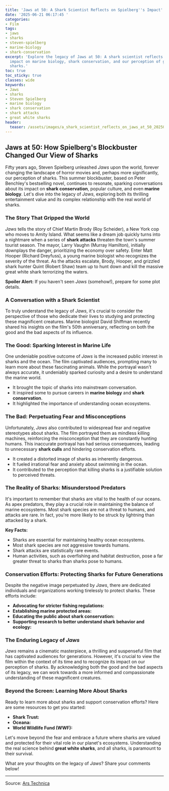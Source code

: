```yaml
---
title: 'Jaws at 50: A Shark Scientist Reflects on Spielberg''s Impact'
date: '2025-06-21 06:17:45 '
categories:
- Film
tags:
- jaws
- sharks
- steven-spielberg
- marine-biology
- shark-conservation
excerpt: 'Explore the legacy of Jaws at 50: A shark scientist reflects on the film''s
  impact on marine biology, shark conservation, and our perception of great white
  sharks.'
toc: true
toc_sticky: true
classes: wide
keywords:
- Jaws
- sharks
- Steven Spielberg
- marine biology
- shark conservation
- shark attacks
- great white sharks
header:
  teaser: /assets/images/a_shark_scientist_reflects_on_jaws_at_50_20250621061744.jpg
---
```


## Jaws at 50: How Spielberg's Blockbuster Changed Our View of Sharks

Fifty years ago, Steven Spielberg unleashed *Jaws* upon the world, forever changing the landscape of horror movies and, perhaps more significantly, our perception of sharks. This summer blockbuster, based on Peter Benchley's bestselling novel, continues to resonate, sparking conversations about its impact on **shark conservation**, popular culture, and even **marine biology**. Let's dive into the legacy of *Jaws*, exploring both its thrilling entertainment value and its complex relationship with the real world of sharks.

### The Story That Gripped the World

*Jaws* tells the story of Chief Martin Brody (Roy Scheider), a New York cop who moves to Amity Island. What seems like a dream job quickly turns into a nightmare when a series of **shark attacks** threaten the town's summer tourist season. The mayor, Larry Vaughn (Murray Hamilton), initially downplays the danger, prioritizing the economy over safety. Enter Matt Hooper (Richard Dreyfuss), a young marine biologist who recognizes the severity of the threat. As the attacks escalate, Brody, Hooper, and grizzled shark hunter Quint (Robert Shaw) team up to hunt down and kill the massive great white shark terrorizing the waters.

**Spoiler Alert:** If you haven't seen *Jaws* (somehow!), prepare for some plot details.

### A Conversation with a Shark Scientist

To truly understand the legacy of *Jaws*, it's crucial to consider the perspective of those who dedicate their lives to studying and protecting these magnificent creatures. Marine biologist David Shiffman recently shared his insights on the film's 50th anniversary, reflecting on both the good and the bad aspects of its influence.

### The Good: Sparking Interest in Marine Life

One undeniable positive outcome of *Jaws* is the increased public interest in sharks and the ocean. The film captivated audiences, prompting many to learn more about these fascinating animals. While the portrayal wasn't always accurate, it undeniably sparked curiosity and a desire to understand the marine world. 

*   It brought the topic of sharks into mainstream conversation.
*   It inspired some to pursue careers in **marine biology** and **shark conservation**.
*   It highlighted the importance of understanding ocean ecosystems.

### The Bad: Perpetuating Fear and Misconceptions

Unfortunately, *Jaws* also contributed to widespread fear and negative stereotypes about sharks. The film portrayed them as mindless killing machines, reinforcing the misconception that they are constantly hunting humans. This inaccurate portrayal has had serious consequences, leading to unnecessary **shark culls** and hindering conservation efforts.

*   It created a distorted image of sharks as inherently dangerous.
*   It fueled irrational fear and anxiety about swimming in the ocean.
*   It contributed to the perception that killing sharks is a justifiable solution to perceived threats.

### The Reality of Sharks: Misunderstood Predators

It's important to remember that sharks are vital to the health of our oceans. As apex predators, they play a crucial role in maintaining the balance of marine ecosystems. Most shark species are not a threat to humans, and attacks are rare. In fact, you're more likely to be struck by lightning than attacked by a shark. 

**Key Facts:**

*   Sharks are essential for maintaining healthy ocean ecosystems.
*   Most shark species are not aggressive towards humans.
*   Shark attacks are statistically rare events.
*   Human activities, such as overfishing and habitat destruction, pose a far greater threat to sharks than sharks pose to humans.

### Conservation Efforts: Protecting Sharks for Future Generations

Despite the negative image perpetuated by *Jaws*, there are dedicated individuals and organizations working tirelessly to protect sharks. These efforts include:

*   **Advocating for stricter fishing regulations:** 
*   **Establishing marine protected areas:** 
*   **Educating the public about shark conservation:** 
*   **Supporting research to better understand shark behavior and ecology:** 

### The Enduring Legacy of *Jaws*

*Jaws* remains a cinematic masterpiece, a thrilling and suspenseful film that has captivated audiences for generations. However, it's crucial to view the film within the context of its time and to recognize its impact on our perception of sharks. By acknowledging both the good and the bad aspects of its legacy, we can work towards a more informed and compassionate understanding of these magnificent creatures.

### Beyond the Screen: Learning More About Sharks

Ready to learn more about sharks and support conservation efforts? Here are some resources to get you started:

*   **Shark Trust:** 
*   **Oceana:** 
*   **World Wildlife Fund (WWF):** 

Let's move beyond the fear and embrace a future where sharks are valued and protected for their vital role in our planet's ecosystems. Understanding the real science behind **great white sharks**, and all sharks, is paramount to their survival.

What are your thoughts on the legacy of *Jaws*? Share your comments below!

---

Source: [Ars Technica](https://arstechnica.com/science/2025/06/a-shark-scientist-reflects-on-jaws-at-50/)